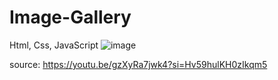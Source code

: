 # Image-Gallery
Html, Css, JavaScript 
![image](https://github.com/bunyodzaripov/Image-Gallery/assets/111201762/1f3f773e-c2d1-427e-8eb8-a194807fcc2a)

source:
https://youtu.be/gzXyRa7jwk4?si=Hv59hulKH0zIkqm5
